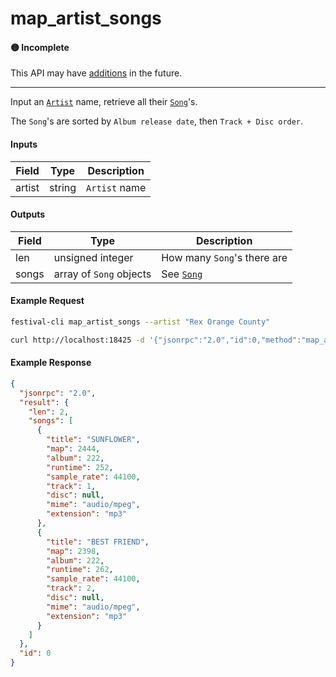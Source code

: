 # map_artist_songs

#### 🟡 Incomplete
This API may have [additions](../../api-stability/marker.md) in the future.

---

Input an [`Artist`](../../common-objects/artist.md) name, retrieve all their [`Song`](../../common-objects/song.md)'s.

The `Song`'s are sorted by `Album release date`, then `Track + Disc order`.

#### Inputs

| Field  | Type   | Description |
|--------|--------|-------------|
| artist | string | `Artist` name

#### Outputs

| Field | Type                    | Description |
|-------|-------------------------|-------------|
| len   | unsigned integer        | How many `Song`'s there are
| songs | array of `Song` objects | See [`Song`](../../common-objects/song.md)

#### Example Request
```bash
festival-cli map_artist_songs --artist "Rex Orange County"
```
```bash
curl http://localhost:18425 -d '{"jsonrpc":"2.0","id":0,"method":"map_artist_songs","params":{"artist":"Rex Orange County"}}'
```

#### Example Response
```json
{
  "jsonrpc": "2.0",
  "result": {
    "len": 2,
    "songs": [
      {
        "title": "SUNFLOWER",
        "map": 2444,
        "album": 222,
        "runtime": 252,
        "sample_rate": 44100,
        "track": 1,
        "disc": null,
        "mime": "audio/mpeg",
        "extension": "mp3"
      },
      {
        "title": "BEST FRIEND",
        "map": 2398,
        "album": 222,
        "runtime": 262,
        "sample_rate": 44100,
        "track": 2,
        "disc": null,
        "mime": "audio/mpeg",
        "extension": "mp3"
      }
    ]
  },
  "id": 0
}
```
